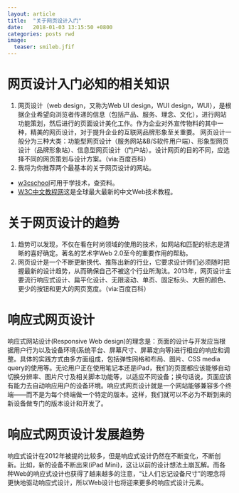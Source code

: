 ```yaml
---
layout: article
title:  "关于网页设计入门"
date:   2018-01-03 13:15:50 +0800
categories: posts rwd
image:
  teaser: smileb.jfif
---
```


# 网页设计入门必知的相关知识
1. 网页设计（web design，又称为Web UI design，WUI design，WUI），是根据企业希望向浏览者传递的信息（包括产品、服务、理念、文化），进行网站功能策划，然后进行的页面设计美化工作。作为企业对外宣传物料的其中一种，精美的网页设计，对于提升企业的互联网品牌形象至关重要。
网页设计一般分为三种大类：功能型网页设计（服务网站&B/S软件用户端）、形象型网页设计（品牌形象站）、信息型网页设计（门户站）。设计网页的目的不同，应选择不同的网页策划与设计方案。（via:百度百科）
2. 我将为你推荐两个最基本的关于网页设计的网站。
- [w3cschool](https://www.w3cschool.cn/)可用于学技术，查资料。
- [W3C中文教程网](http://w3schools.wang/)这是全球最大最新的中文Web技术教程。

# 关于网页设计的趋势
1. 趋势可以发现，不仅在看在时尚领域的使用的技术，如网站和匹配的标志是清晰的喜好确定。著名的艺术字Web 2.0至今的重要作用的帮助。
2. 网页设计是一个不断更新换代、推陈出新的行业，它要求设计师们必须随时把握最新的设计趋势，从而确保自己不被这个行业所淘汰。2013年，网页设计主要流行响应式设计、扁平化设计、无限滚动、单页、固定标头、大胆的颜色、更少的按钮和更大的网页宽度。（via:百度百科）

# 响应式网页设计
响应式网站设计(Responsive Web design)的理念是：页面的设计与开发应当根据用户行为以及设备环境(系统平台、屏幕尺寸、屏幕定向等)进行相应的响应和调整。具体的实践方式由多方面组成，包括弹性网格和布局、图片、CSS media query的使用等。无论用户正在使用笔记本还是iPad，我们的页面都应该能够自动切换分辨率、图片尺寸及相关脚本功能等，以适应不同设备；换句话说，页面应该有能力去自动响应用户的设备环境。响应式网页设计就是一个网站能够兼容多个终端——而不是为每个终端做一个特定的版本。这样，我们就可以不必为不断到来的新设备做专门的版本设计和开发了。

# 响应式网页设计发展趋势
响应式设计在2012年被提的比较多，但是响应式设计仍然在不断变化，不断创新。比如，新的设备不断出来(iPad Mini)，这让以前的设计想法土崩瓦解。而各种Web的响应式设计也获得了越来越多的注意，“让人们忘记设备尺寸”的理念将更快地驱动响应式设计，所以Web设计也将迎来更多的响应式设计元素。
